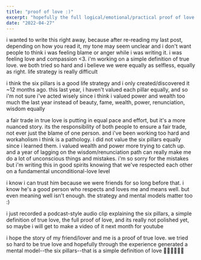 ```yaml
---
title: "proof of love :)"
excerpt: "hopefully the full logical/emotional/practical proof of love is complete!"
date: "2022-04-27"
---
```


i wanted to write this right away, because after re-reading my last post, depending on how you read it, my tone may seem unclear and i don't want people to think i was feeling blame or anger while i was writing it. i was feeling love and compassion <3. i'm working on a simple definition of true love. we both tried so hard and i believe we were equally as selfless, equally as right. life strategy is really difficult

i think the six pillars is a good life strategy and i only created/discovered it ~12 months ago. this last year, i haven't valued each pillar equally, and so i'm not sure i've acted wisely since i think i valued power and wealth too much the last year instead of beauty, fame, wealth, power, renunciation, wisdom equally

a fair trade in true love is putting in equal pace and effort, but it's a more nuanced story. its the responsibility of both people to ensure a fair trade, not ever just the blame of one person. and i've been working too hard and workaholism i think is a pathology. i did not value the six pillars equally since i learned them. i valued wealth and power more trying to catch up. and a year of lagging on the wisdom/renunciation path can really make me do a lot of unconscious things and mistakes. i'm so sorry for the mistakes but i'm writing this in good spirits knowing that we've respected each other on a fundamental unconditional-love level 

i know i can trust him because we were friends for so long before that. i know he's a good person who respects and loves me and means well. but even meaning well isn't enough. the strategy and mental models matter too :) 

i just recorded a podcast-style audio clip explaining the six pillars, a simple definition of true love, the full proof of love, and its really not polished yet, so maybe i will get to make a video of it next month for youtube

i hope the story of my friend/lover and me is a proof of true love. we tried so hard to be true love and hopefully through the experience generated a mental model--the six pillars--that is a simple definition of love 🤍🤍🤍🤍🤍🤍 

